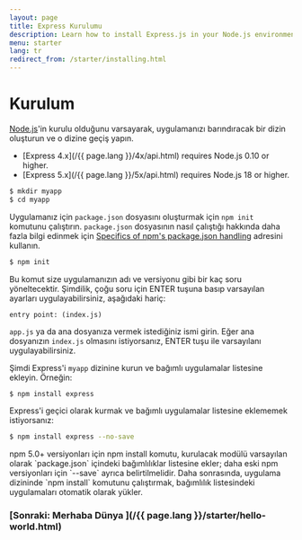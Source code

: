 ```yaml
---
layout: page
title: Express Kurulumu
description: Learn how to install Express.js in your Node.js environment, including setting up your project directory and managing dependencies with npm.
menu: starter
lang: tr
redirect_from: /starter/installing.html
---
```


# Kurulum

[Node.js](https://nodejs.org/)'in kurulu olduğunu varsayarak, uygulamanızı
barındıracak bir dizin oluşturun ve o dizine geçiş yapın.

- [Express 4.x](/{{ page.lang }}/4x/api.html) requires Node.js 0.10 or higher.
- [Express 5.x](/{{ page.lang }}/5x/api.html) requires Node.js 18 or higher.

```bash
$ mkdir myapp
$ cd myapp
```

Uygulamanız için `package.json` dosyasını oluşturmak için `npm init` komutunu
çalıştırın.
`package.json` dosyasının nasıl çalıştığı hakkında daha fazla bilgi edinmek için [Specifics of npm's package.json handling](https://docs.npmjs.com/files/package.json) adresini kullanın.

```bash
$ npm init
```

Bu komut size uygulamanızın adı ve versiyonu gibi bir kaç soru yöneltecektir.
Şimdilik, çoğu soru için ENTER tuşuna basıp varsayılan ayarları uygulayabilirsiniz, aşağıdaki hariç:

```
entry point: (index.js)
```

`app.js` ya da ana dosyanıza vermek istediğiniz ismi girin. Eğer ana dosyanızın `index.js` olmasını istiyorsanız, ENTER tuşu ile varsayılanı uygulayabilirsiniz.

Şimdi Express'i `myapp` dizinine kurun ve bağımlı uygulamalar listesine ekleyin. Örneğin:

```bash
$ npm install express
```

Express'i geçici olarak kurmak ve bağımlı uygulamalar listesine eklememek istiyorsanız:

```bash
$ npm install express --no-save
```

<div class="doc-box doc-info" markdown="1">
npm 5.0+ versiyonları için npm install komutu, kurulacak modülü varsayılan olarak `package.json` içindeki bağımlılıklar listesine ekler; daha eski npm versiyonları için `--save` ayrıca belirtilmelidir. Daha sonrasında, uygulama dizininde `npm install` komutunu çalıştırmak, bağımlılık listesindeki uygulamaları otomatik olarak yükler.
</div>

### [Sonraki: Merhaba Dünya ](/{{ page.lang }}/starter/hello-world.html)
